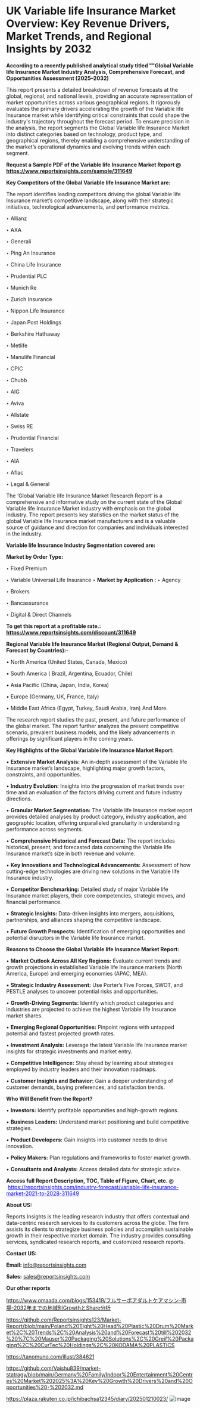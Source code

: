 # UK Variable life Insurance Market Overview: Key Revenue Drivers, Market Trends, and Regional Insights by 2032

<strong>According to a recently published analytical study titled ""Global Variable life Insurance Market Industry Analysis, Comprehensive Forecast, and Opportunities Assessment (2025–2032)</strong>

This report presents a detailed breakdown of revenue forecasts at the global, regional, and national levels, providing an accurate representation of market opportunities across various geographical regions. It rigorously evaluates the primary drivers accelerating the growth of the Variable life Insurance market while identifying critical constraints that could shape the industry's trajectory throughout the forecast period. To ensure precision in the analysis, the report segments the Global Variable life Insurance Market into distinct categories based on technology, product type, and geographical regions, thereby enabling a comprehensive understanding of the market’s operational dynamics and evolving trends within each segment.

<strong>Request a Sample PDF of the Variable life Insurance Market Report </strong><strong>@<a href=https://www.reportsinsights.com/sample/311649 style=color:#0000ff;> https://www.reportsinsights.com/sample/311649</a></strong></font>

<strong>Key Competitors of the Global Variable life Insurance Market are:</strong>

The report identifies leading competitors driving the global Variable life Insurance market’s competitive landscape, along with their strategic initiatives, technological advancements, and performance metrics.

‣ Allianz

‣ AXA

‣ Generali

‣ Ping An Insurance

‣ China Life Insurance

‣ Prudential PLC

‣ Munich Re

‣ Zurich Insurance

‣ Nippon Life Insurance

‣ Japan Post Holdings

‣ Berkshire Hathaway

‣ Metlife

‣ Manulife Financial

‣ CPIC

‣ Chubb

‣ AIG

‣ Aviva

‣ Allstate

‣ Swiss RE

‣ Prudential Financial

‣ Travelers

‣ AIA

‣ Aflac

‣ Legal & General

The ‘Global Variable life Insurance Market Research Report’ is a comprehensive and informative study on the current state of the Global Variable life Insurance Market industry with emphasis on the global industry. The report presents key statistics on the market status of the global Variable life Insurance market manufacturers and is a valuable source of guidance and direction for companies and individuals interested in the industry.

<strong>Variable life Insurance Industry Segmentation covered are:</strong>

<strong>Market by Order Type: </strong>

‣ Fixed Premium

‣ Variable Universal Life Insurance
‣ 
<strong>Market by Application :</strong>
‣ Agency

‣ Brokers

‣ Bancassurance

‣ Digital & Direct Channels

<strong>To get this report at a profitable rate.: <a href=https://www.reportsinsights.com/discount/311649 style=color:#0000ff;>https://www.reportsinsights.com/discount/311649</a></strong></font>

<strong>Regional Variable life Insurance Market (Regional Output, Demand &amp; Forecast by Countries):-</strong>

• North America (United States, Canada, Mexico)

• South America ( Brazil, Argentina, Ecuador, Chile)

• Asia Pacific (China, Japan, India, Korea)

• Europe (Germany, UK, France, Italy)

• Middle East Africa (Egypt, Turkey, Saudi Arabia, Iran) And More.

The research report studies the past, present, and future performance of the global market. The report further analyzes the present competitive scenario, prevalent business models, and the likely advancements in offerings by significant players in the coming years.

<strong>Key Highlights of the Global Variable life Insurance Market Report:</strong>

• <strong>Extensive Market Analysis:</strong> An in-depth assessment of the Variable life Insurance market’s landscape, highlighting major growth factors, constraints, and opportunities.

• <strong>Industry Evolution:</strong> Insights into the progression of market trends over time and an evaluation of the factors driving current and future industry directions.

• <strong>Granular Market Segmentation:</strong> The Variable life Insurance market report provides detailed analyses by product category, industry application, and geographic location, offering unparalleled granularity in understanding performance across segments.

• <strong>Comprehensive Historical and Forecast Data:</strong> The report includes historical, present, and forecasted data concerning the Variable life Insurance market’s size in both revenue and volume.

• <strong>Key Innovations and Technological Advancements:</strong> Assessment of how cutting-edge technologies are driving new solutions in the Variable life Insurance industry.

• <strong>Competitor Benchmarking:</strong> Detailed study of major Variable life Insurance market players, their core competencies, strategic moves, and financial performance.

• <strong>Strategic Insights:</strong> Data-driven insights into mergers, acquisitions, partnerships, and alliances shaping the competitive landscape.

• <strong>Future Growth Prospects:</strong> Identification of emerging opportunities and potential disruptors in the Variable life Insurance market.

<strong>Reasons to Choose the Global Variable life Insurance Market Report:</strong>

• <strong>Market Outlook Across All Key Regions:</strong> Evaluate current trends and growth projections in established Variable life Insurance markets (North America, Europe) and emerging economies (APAC, MEA).

• <strong>Strategic Industry Assessment:</strong> Use Porter’s Five Forces, SWOT, and PESTLE analyses to uncover potential risks and opportunities.

• <strong>Growth-Driving Segments:</strong> Identify which product categories and industries are projected to achieve the highest Variable life Insurance market shares.

• <strong>Emerging Regional Opportunities:</strong> Pinpoint regions with untapped potential and fastest projected growth rates.

• <strong>Investment Analysis:</strong> Leverage the latest Variable life Insurance market insights for strategic investments and market entry.

• <strong>Competitive Intelligence:</strong> Stay ahead by learning about strategies employed by industry leaders and their innovation roadmaps.

• <strong>Customer Insights and Behavior:</strong> Gain a deeper understanding of customer demands, buying preferences, and satisfaction trends.

<strong>Who Will Benefit from the Report?</strong>

• <strong>Investors:</strong> Identify profitable opportunities and high-growth regions.

• <strong>Business Leaders:</strong> Understand market positioning and build competitive strategies.

• <strong>Product Developers:</strong> Gain insights into customer needs to drive innovation.

• <strong>Policy Makers:</strong> Plan regulations and frameworks to foster market growth.

• <strong>Consultants and Analysts:</strong> Access detailed data for strategic advice.
</ul>
<strong>Access full Report Description, TOC, Table of Figure, Chart, etc. </strong>@  <a href=https://reportsinsights.com/industry-forecast/variable-life-insurance-market-2021-to-2028-311649 style=color:#0000ff;>https://reportsinsights.com/industry-forecast/variable-life-insurance-market-2021-to-2028-311649</a></font>

<strong><strong>About US</strong>:</strong>

Reports Insights is the leading research industry that offers contextual and data-centric research services to its customers across the globe. The firm assists its clients to strategize business policies and accomplish sustainable growth in their respective market domain. The industry provides consulting services, syndicated research reports, and customized research reports.

<strong>Contact US:</strong>

<p class=""""><b>Email:</b> <a href=mailto:info@reportsinsights.com>info@reportsinsights.com</a></p>
<p class=""""><b>Sales:</b> <a href=mailto:sales@reportsinsights.com>sales@reportsinsights.com</a></p>

<strong>Our other reports</strong>

<a href=https://www.omaada.com/blogs/153419/フルサーボアダルトケアマシン-市場-2032年までの地域別GrowthとShare分析>https://www.omaada.com/blogs/153419/フルサーボアダルトケアマシン-市場-2032年までの地域別GrowthとShare分析</a>

<a href=https://github.com/Reportsinsights123/Market-Report/blob/main/Poland%20Tight%20Head%20Plastic%20Drum%20Market%2C%20Trends%2C%20Analysis%20and%20Forecast%20till%202032%20%7C%20Mauser%20Packaging%20Solutions%2C%20Greif%20Packaging%2C%20CurTec%20Holdings%2C%20KODAMA%20PLASTICS>https://github.com/Reportsinsights123/Market-Report/blob/main/Poland%20Tight%20Head%20Plastic%20Drum%20Market%2C%20Trends%2C%20Analysis%20and%20Forecast%20till%202032%20%7C%20Mauser%20Packaging%20Solutions%2C%20Greif%20Packaging%2C%20CurTec%20Holdings%2C%20KODAMA%20PLASTICS</a>

<a href=https://tanomuno.com/illust/384621>https://tanomuno.com/illust/384621</a>

<a href=https://github.com/Vaishu839/market-statragy/blob/main/Germany%20Family/Indoor%20Entertainment%20Centres%20Market%202025%3A%20Key%20Growth%20Drivers%20and%20Opportunities%20-%202032.md>https://github.com/Vaishu839/market-statragy/blob/main/Germany%20Family/Indoor%20Entertainment%20Centres%20Market%202025%3A%20Key%20Growth%20Drivers%20and%20Opportunities%20-%202032.md</a>

<a href=https://plaza.rakuten.co.jp/ichibachsa12345/diary/202501210023/>https://plaza.rakuten.co.jp/ichibachsa12345/diary/202501210023/</a>
![image](https://github.com/user-attachments/assets/a4a749f8-2271-4b2b-9be8-9ff604a52ac0)
